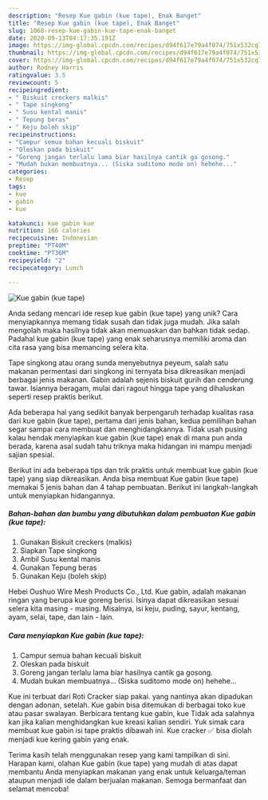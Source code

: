 ```yaml
---
description: "Resep Kue gabin (kue tape), Enak Banget"
title: "Resep Kue gabin (kue tape), Enak Banget"
slug: 1068-resep-kue-gabin-kue-tape-enak-banget
date: 2020-09-13T04:17:35.191Z
image: https://img-global.cpcdn.com/recipes/d94f617e79a4f074/751x532cq70/kue-gabin-kue-tape-foto-resep-utama.jpg
thumbnail: https://img-global.cpcdn.com/recipes/d94f617e79a4f074/751x532cq70/kue-gabin-kue-tape-foto-resep-utama.jpg
cover: https://img-global.cpcdn.com/recipes/d94f617e79a4f074/751x532cq70/kue-gabin-kue-tape-foto-resep-utama.jpg
author: Rodney Harris
ratingvalue: 3.5
reviewcount: 5
recipeingredient:
- " Biskuit creckers malkis"
- " Tape singkong"
- " Susu kental manis"
- " Tepung beras"
- " Keju boleh skip"
recipeinstructions:
- "Campur semua bahan kecuali biskuit"
- "Oleskan pada biskuit"
- "Goreng jangan terlalu lama biar hasilnya cantik ga gosong."
- "Mudah bukan membuatnya... (Siska suditomo mode on) hehehe..."
categories:
- Resep
tags:
- kue
- gabin
- kue

katakunci: kue gabin kue 
nutrition: 166 calories
recipecuisine: Indonesian
preptime: "PT40M"
cooktime: "PT36M"
recipeyield: "2"
recipecategory: Lunch

---
```



![Kue gabin (kue tape)](https://img-global.cpcdn.com/recipes/d94f617e79a4f074/751x532cq70/kue-gabin-kue-tape-foto-resep-utama.jpg)

Anda sedang mencari ide resep kue gabin (kue tape) yang unik? Cara menyiapkannya memang tidak susah dan tidak juga mudah. Jika salah mengolah maka hasilnya tidak akan memuaskan dan bahkan tidak sedap. Padahal kue gabin (kue tape) yang enak seharusnya memiliki aroma dan cita rasa yang bisa memancing selera kita.

Tape singkong atau orang sunda menyebutnya peyeum, salah satu makanan permentasi dari singkong ini ternyata bisa dikreasikan menjadi berbagai jenis makanan. Gabin adalah sejenis biskuit gurih dan cenderung tawar. Isiannya beragam, mulai dari ragout hingga tape yang dihaluskan seperti resep praktis berikut.

Ada beberapa hal yang sedikit banyak berpengaruh terhadap kualitas rasa dari kue gabin (kue tape), pertama dari jenis bahan, kedua pemilihan bahan segar sampai cara membuat dan menghidangkannya. Tidak usah pusing kalau hendak menyiapkan kue gabin (kue tape) enak di mana pun anda berada, karena asal sudah tahu triknya maka hidangan ini mampu menjadi sajian spesial.


Berikut ini ada beberapa tips dan trik praktis untuk membuat kue gabin (kue tape) yang siap dikreasikan. Anda bisa membuat Kue gabin (kue tape) memakai 5 jenis bahan dan 4 tahap pembuatan. Berikut ini langkah-langkah untuk menyiapkan hidangannya.

<!--inarticleads1-->

##### Bahan-bahan dan bumbu yang dibutuhkan dalam pembuatan Kue gabin (kue tape):

1. Gunakan  Biskuit creckers (malkis)
1. Siapkan  Tape singkong
1. Ambil  Susu kental manis
1. Gunakan  Tepung beras
1. Gunakan  Keju (boleh skip)


Hebei Oushuo Wire Mesh Products Co., Ltd. Kue gabin, adalah makanan ringan yang berupa kue goreng berisi. Isinya dapat dikreasikan sesuai selera kita masing - masing. Misalnya, isi keju, puding, sayur, kentang, ayam, selai, tape, dan lain - lain. 

<!--inarticleads2-->

##### Cara menyiapkan Kue gabin (kue tape):

1. Campur semua bahan kecuali biskuit
1. Oleskan pada biskuit
1. Goreng jangan terlalu lama biar hasilnya cantik ga gosong.
1. Mudah bukan membuatnya... (Siska suditomo mode on) hehehe...


Kue ini terbuat dari Roti Cracker siap pakai. yang nantinya akan dipadukan dengan adonan, setelah. Kue gabin bisa ditemukan di berbagai toko kue atau pasar swalayan. Berbicara tentang kue gabin, kue Tidak ada salahnya kan jika kalian menghidangkan kue kreasi kalian sendiri. Yuk simak cara membuat kue gabin isi tape praktis dibawah ini. Kue cracker ✅ bisa diolah menjadi kue kering gabin yang enak. 

Terima kasih telah menggunakan resep yang kami tampilkan di sini. Harapan kami, olahan Kue gabin (kue tape) yang mudah di atas dapat membantu Anda menyiapkan makanan yang enak untuk keluarga/teman ataupun menjadi ide dalam berjualan makanan. Semoga bermanfaat dan selamat mencoba!
